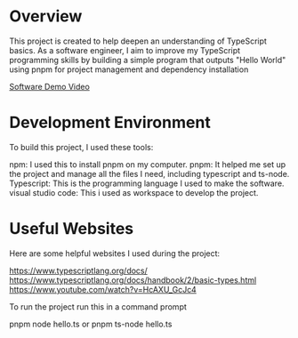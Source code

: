 # Overview

This project is created to help deepen an understanding of TypeScript basics. As a software engineer, I aim to improve my TypeScript programming skills by building a simple program that outputs "Hello World" using pnpm for project management and dependency installation

[Software Demo Video]()

# Development Environment

To build this project, I used these tools:

npm: I used this to install pnpm on my computer.
pnpm: It helped me set up the project and manage all the files I need, including typescript and ts-node.
Typescript: This is the programming language I used to make the software.
visual studio code: This i used as workspace to develop the project.

# Useful Websites

Here are some helpful websites I used during the project:

https://www.typescriptlang.org/docs/
https://www.typescriptlang.org/docs/handbook/2/basic-types.html
https://www.youtube.com/watch?v=HcAXU_GcJc4


To run the project run this in a command prompt

pnpm node hello.ts or
pnpm ts-node hello.ts